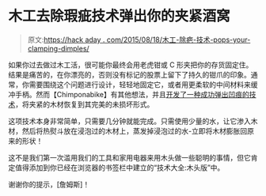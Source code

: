 # 木工去除瑕疵技术弹出你的夹紧酒窝

> 原文:[https://hack aday . com/2015/08/18/木工-除疤-技术-pops-your-clamping-dimples/](https://hackaday.com/2015/08/18/woodworking-blemish-removal-technique-pops-your-clamping-dimples/)

如果你过去做过木工活，很可能你最终会用老虎钳或 C 形夹把你的存货固定住。结果是痛苦的，在你漂亮的，否则没有标记的股票上留下了持久的钳爪的印象。通常，你需要围绕这个问题进行设计，轻轻地固定它，或者用更柔软的中间材料来缓冲手柄。然而【Chimponabike】有其他想法，并且[开发了一种成功弹出凹痕的技术](http://imgur.com/a/eRXdc)，将夹紧的木材恢复到其完美的未损坏形式。

这项技术本身非常简单，只需要几分钟就能完成。只需使用少量的水，让它渗入木材，然后将热熨斗放在浸泡过的木材上，蒸发掉浸泡过的水-立即将木材膨胀回原来的形状！

这不是我们第一次滥用我们的工具和家用电器来用木头做一些聪明的事情，但它肯定值得添加到你已经在浏览器的书签栏中建立的“技术大全:木头版”中。

谢谢你的提示，[詹姆斯]！